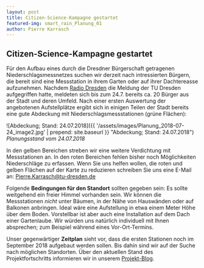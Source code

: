 ```yaml
---
layout: post
title: Citizen-Science-Kampagne gestartet
featured-img: smart_rain_Planung_01
author: Pierre Karrasch
---
```

## Citizen-Science-Kampagne gestartet

Für den Aufbau eines durch die Dresdner Bürgerschaft getragenen Niederschlagsmessnetzes suchen wir derzeit nach intressierten Bürgern, die bereit sind eine Messstation in ihrem Garten oder auf ihrer Dachtereasse aufzunehmen. Nachdem [Radio Dresden](https://www.radiodresden.de/#!/beitrag/tu-forscher-wollen-wetter-in-dresden-untersuchen-545239/) die Meldung der TU Dresden aufgegriffen hatte, meldeten sich bis zum 24.7. bereits ca. 20 Bürger aus der Stadt und deren Umfeld. Nach einer ersten Auswertung der angebotenen Aufstellplätze ergibt sich in einigen Teilen der Stadt bereits eine gute Abdeckung mit Niederschlagsmessstationen (grüne Flächen):

![Abdeckung; Stand: 24.07.2018]({{ '/assets/images/Planung_2018-07-24_image2.jpg' | prepend: site.baseurl }} "Abdeckung; Stand: 24.07.2018")
*Planungsstand vom 24.07.2018*

In den gelben Bereichen streben wir eine weitere Verdichtung mit Messstationen an. In den roten Bereichen fehlen bisher noch Möglichkeiten Niederschläge zu erfassen. Wenn Sie uns helfen wollen, die roten und gelben Flächen auf der Karte zu reduzieren schreiben Sie uns eine E-Mail an: <Pierre.Karrasch@tu-dresden.de>

Folgende **Bedingungen für den Standort** sollten gegeben sein: Es sollte weitgehend ein freier Himmel vorhanden sein. Wir können die Messstationen *nicht* unter Bäumen, in der Nähe von Hauswänden oder auf Balkonen anbringen. Ideal wäre eine Aufstellung in etwa einem Meter Höhe über dem Boden. Vorstellbar ist aber auch eine Installation auf dem Dach einer Gartenlaube. Wir würden uns natürlich individuell mit Ihnen absprechen; zum Beispiel während eines Vor-Ort-Termins.

Unser gegenwärtiger **Zeitplan** sieht vor, dass die ersten Stationen noch im September 2018 aufgebaut werden sollen. Bis dahin sind wir auf der Suche nach möglichen Standorten. Über den aktuellen Stand des Projektfortschritts informieren wir in unserem [Projekt-Blog](https://smart-rain.de/blogs.html).
 
